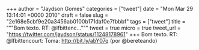 
+++
author = "Jaydson Gomes"
categories = ["tweet"]
date = "Mon Mar 29 13:14:01 +0000 2010"
draft = false
slug = "2e168e5cbf9e20a3456ab0100b171daf0e7fbbbf"
tags = ["tweet"]
title = """Bom texto. RT: @lfbittenc..."""
tweet = true
micro = true
tweet_url = "https://twitter.com/jaydson/status/11248178961"
+++
Bom texto. RT: @lfbittencourt: Toma: http://bit.ly/abY07q (por @bereteando)
